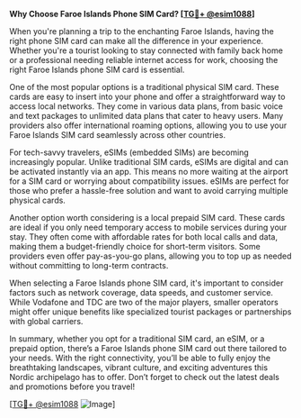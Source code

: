 **Why Choose Faroe Islands Phone SIM Card? [[TG💪+ @esim1088](https://t.me/s/esim1088)]**

When you're planning a trip to the enchanting Faroe Islands, having the right phone SIM card can make all the difference in your experience. Whether you're a tourist looking to stay connected with family back home or a professional needing reliable internet access for work, choosing the right Faroe Islands phone SIM card is essential.

One of the most popular options is a traditional physical SIM card. These cards are easy to insert into your phone and offer a straightforward way to access local networks. They come in various data plans, from basic voice and text packages to unlimited data plans that cater to heavy users. Many providers also offer international roaming options, allowing you to use your Faroe Islands SIM card seamlessly across other countries.

For tech-savvy travelers, eSIMs (embedded SIMs) are becoming increasingly popular. Unlike traditional SIM cards, eSIMs are digital and can be activated instantly via an app. This means no more waiting at the airport for a SIM card or worrying about compatibility issues. eSIMs are perfect for those who prefer a hassle-free solution and want to avoid carrying multiple physical cards.

Another option worth considering is a local prepaid SIM card. These cards are ideal if you only need temporary access to mobile services during your stay. They often come with affordable rates for both local calls and data, making them a budget-friendly choice for short-term visitors. Some providers even offer pay-as-you-go plans, allowing you to top up as needed without committing to long-term contracts.

When selecting a Faroe Islands phone SIM card, it's important to consider factors such as network coverage, data speeds, and customer service. While Vodafone and TDC are two of the major players, smaller operators might offer unique benefits like specialized tourist packages or partnerships with global carriers.

In summary, whether you opt for a traditional SIM card, an eSIM, or a prepaid option, there’s a Faroe Islands phone SIM card out there tailored to your needs. With the right connectivity, you’ll be able to fully enjoy the breathtaking landscapes, vibrant culture, and exciting adventures this Nordic archipelago has to offer. Don’t forget to check out the latest deals and promotions before you travel!

[[TG💪+ @esim1088](https://t.me/s/esim1088) ![Image](https://i.postimg.cc/Y0z9fWf4/image.png)]